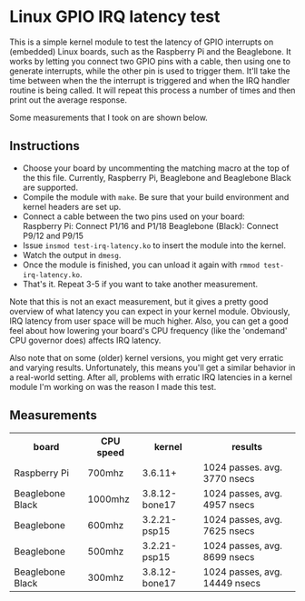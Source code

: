 # Linux GPIO IRQ latency test

This is a simple kernel module to test the latency of GPIO interrupts on (embedded) Linux boards, such as the Raspberry Pi and the Beaglebone. It works by letting you connect two GPIO pins with a cable, then using one to generate interrupts, while the other pin is used to trigger them. It'll take the time between when the the interrupt is triggered and when the IRQ handler routine is being called. It will repeat this process a number of times and then print out the average response.

Some measurements that I took on are shown below.
                                             
## Instructions

- Choose your board by uncommenting the matching macro at the top of the this file. Currently, Raspberry Pi, Beaglebone and Beaglebone Black are supported.                                                  
- Compile the module with `make`. Be sure that your build environment and kernel headers are set up.
- Connect a cable between the two pins used on your board:             
      Raspberry Pi: Connect P1/16 and P1/18
      Beaglebone (Black): 	Connect P9/12 and P9/15
- Issue `insmod test-irq-latency.ko` to insert the module into the kernel.
- Watch the output in `dmesg`.
- Once the module is finished, you can unload it again with `rmmod test-irq-latency.ko`.
- That's it. Repeat 3-5 if you want to take another measurement.

Note that this is not an exact measurement, but it gives a pretty good overview of what latency you can expect in your kernel module. Obviously, IRQ latency from user space will be much higher. Also, you can get a good feel about how lowering your board's CPU frequency (like the 'ondemand' CPU governor does) affects IRQ latency.

Also note that on some (older) kernel versions, you might get very erratic and varying results. Unfortunately, this means you'll get a similar behavior in a real-world setting. After all, problems with erratic IRQ latencies in a kernel module I'm working on was the reason I made this test.

## Measurements

<table>
  <tr>
    <th>board</th><th>CPU speed</th><th>kernel</th><th>results</th>
  </tr>
  <tr>
    <td>Raspberry Pi</td><td>700mhz</td><td>3.6.11+</td><td>1024 passes. avg.  3770 nsecs</td>
  </tr>
  <tr>
    <td>Beaglebone Black</td><td>1000mhz</td><td>3.8.12-bone17</td><td>1024 passes, avg.  4957 nsecs</td>
  </tr>
  <tr>
    <td>Beaglebone</td><td>600mhz</td><td>3.2.21-psp15</td><td>1024 passes, avg.  7625 nsecs</td>
  </tr>
  <tr>
    <td>Beaglebone</td><td>500mhz</td><td>3.2.21-psp15</td><td>1024 passes, avg.  8699 nsecs</td>
  </tr>
  <tr>
    <td>Beaglebone Black</td><td>300mhz</td><td>3.8.12-bone17</td><td>1024 passes, avg. 14449 nsecs</td>
  </tr>
</table>